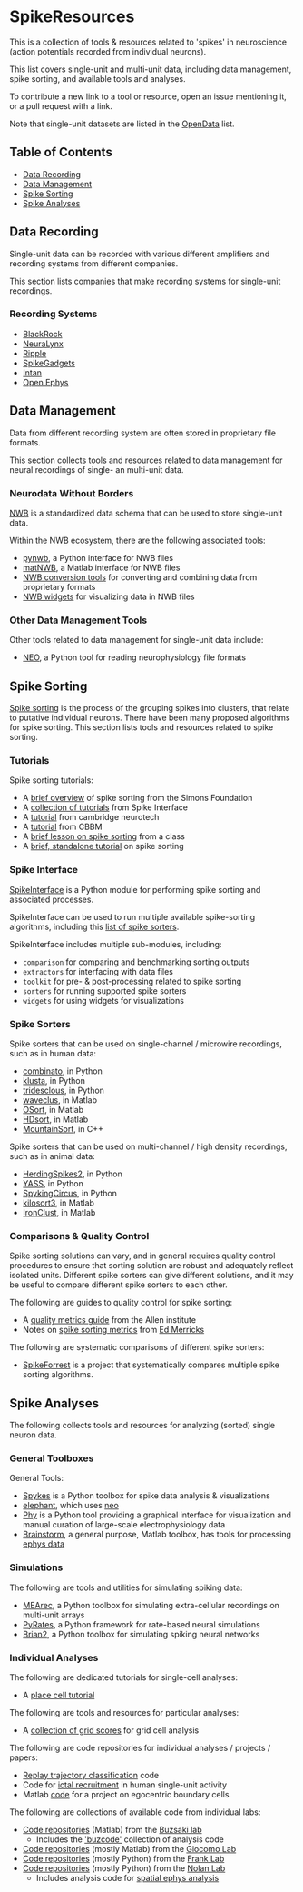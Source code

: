 # SpikeResources

This is a collection of tools & resources related to 'spikes' in neuroscience (action potentials recorded from individual neurons).

This list covers single-unit and multi-unit data, including data management, spike sorting, and available tools and analyses. 

To contribute a new link to a tool or resource, open an issue mentioning it, or a pull request with a link.

Note that single-unit datasets are listed in the 
[OpenData](https://github.com/openlists/ElectrophysiologyData) list.

## Table of Contents

- [Data Recording](#data-recording)
- [Data Management](#data-management)
- [Spike Sorting](#spike-sorting)
- [Spike Analyses](#spike-analyses)

## Data Recording

Single-unit data can be recorded with various different amplifiers and recording systems from different companies. 

This section lists companies that make recording systems for single-unit recordings.

### Recording Systems

- [BlackRock](https://blackrockneurotech.com/)
- [NeuraLynx](https://neuralynx.com/)
- [Ripple](https://rippleneuro.com/)
- [SpikeGadgets](https://spikegadgets.com/)
- [Intan](https://intantech.com/)
- [Open Ephys](https://open-ephys.org/)

## Data Management

Data from different recording system are often stored in proprietary file formats. 

This section collects tools and resources related to data management for neural recordings of single- an multi-unit data. 

### Neurodata Without Borders

[NWB](https://www.nwb.org/) is a standardized data schema that can be used to store single-unit data. 

Within the NWB ecosystem, there are the following associated tools:
- [pynwb](https://github.com/NeurodataWithoutBorders/pynwb), a Python interface for NWB files
- [matNWB](https://github.com/NeurodataWithoutBorders/matnwb), a Matlab interface for NWB files
- [NWB conversion tools](https://github.com/catalystneuro/nwb-conversion-tools) for converting and combining data from proprietary formats
- [NWB widgets](https://github.com/NeurodataWithoutBorders/nwb-jupyter-widgets) for visualizing data in NWB files

### Other Data Management Tools

Other tools related to data management for single-unit data include:
- [NEO](https://neuralensemble.org/neo/), a Python tool for reading neurophysiology file formats

## Spike Sorting

[Spike sorting](http://www.scholarpedia.org/article/Spike_sorting) is the process of the grouping spikes into clusters, that relate to putative individual neurons. There have been many proposed algorithms for spike sorting. This section lists tools and resources related to spike sorting.

### Tutorials

Spike sorting tutorials:
- A [brief overview](https://www.simonsfoundation.org/flatiron/center-for-computational-mathematics/image-and-signal-processing/spikeforest/) of spike sorting from the Simons Foundation
- A [collection of tutorials](https://github.com/SpikeInterface/spiketutorials) from Spike Interface
- A [tutorial](https://www.cambridgeneurotech.com/webinars/spike-sorting) from cambridge neurotech
- A [tutorial](https://cbmm.mit.edu/learning-hub/tutorials/computational-tutorial/introduction-spike-sorting) from CBBM
- A [brief lesson on spike sorting](https://github.com/BIPN145/SpikeSorting) from a class
- A [brief, standalone tutorial](https://github.com/michnard/SpikeSortingTutorial) on spike sorting 

### Spike Interface

[SpikeInterface](https://spikeinterface.readthedocs.io/en/latest/) is a Python module for performing spike sorting and associated processes.

SpikeInterface can be used to run multiple available spike-sorting algorithms, including this
[list of spike sorters](https://spikeinterface.readthedocs.io/en/latest/install_sorters.html).

SpikeInterface includes multiple sub-modules, including:
- `comparison` for comparing and benchmarking sorting outputs
- `extractors` for interfacing with data files
- `toolkit` for pre- & post-processing related to spike sorting
- `sorters` for running supported spike sorters
- `widgets` for using widgets for visualizations

### Spike Sorters

Spike sorters that can be used on single-channel / microwire recordings, such as in human data:
- [combinato](https://github.com/jniediek/combinato), in Python
- [klusta](https://github.com/kwikteam/klusta), in Python
- [tridesclous](https://github.com/tridesclous/tridesclous), in Python
- [waveclus](https://github.com/csn-le/wave_clus), in Matlab
- [OSort](https://www.urut.ch/new/serendipity/index.php?/pages/osort.html), in Matlab
- [HDsort](https://git.bsse.ethz.ch/hima_public/HDsort), in Matlab
- [MountainSort](https://github.com/flatironinstitute/mountainsort), in C++

Spike sorters that can be used on multi-channel / high density recordings, such as in animal data:
- [HerdingSpikes2](https://github.com/mhhennig/hs2), in Python
- [YASS](https://github.com/paninski-lab/yass), in Python
- [SpykingCircus](https://github.com/spyking-circus/spyking-circus), in Python
- [kilosort3](https://github.com/MouseLand/Kilosort), in Matlab
- [IronClust](https://github.com/flatironinstitute/ironclust), in Matlab

### Comparisons & Quality Control

Spike sorting solutions can vary, and in general requires quality control procedures to ensure that sorting solution are robust and adequately reflect isolated units. Different spike sorters can give different solutions, and it may be useful to compare different spike sorters to each other. 

The following are guides to quality control for spike sorting:
- A [quality metrics guide](https://allensdk.readthedocs.io/en/latest/_static/examples/nb/ecephys_quality_metrics.html) from the Allen institute
- Notes on [spike sorting metrics](https://edmerix.github.io/SpikeSorting/) from [Ed Merricks](https://edmerix.github.io/)

The following are systematic comparisons of different spike sorters:
- [SpikeForrest](https://spikeforest.flatironinstitute.org/) is a project that systematically compares multiple spike sorting algorithms.

## Spike Analyses

The following collects tools and resources for analyzing (sorted) single neuron data. 

### General Toolboxes

General Tools:
- [Spykes](https://github.com/KordingLab/spykes) is a Python toolbox for spike data analysis & visualizations
- [elephant](https://github.com/NeuralEnsemble/elephant), which uses [neo](https://github.com/NeuralEnsemble/python-neo)
- [Phy](https://phy.readthedocs.io/en/latest/) is a Python tool providing a graphical interface for visualization and manual curation of large-scale electrophysiology data
- [Brainstorm](https://neuroimage.usc.edu/brainstorm/), a general purpose, Matlab toolbox, has tools for processing 
[ephys data](https://neuroimage.usc.edu/brainstorm/e-phys/Introduction)

### Simulations

The following are tools and utilities for simulating spiking data:
- [MEArec](https://github.com/alejoe91/MEArec), a Python toolbox for simulating extra-cellular recordings on multi-unit arrays
- [PyRates](https://github.com/pyrates-neuroscience/PyRates), a Python framework for rate-based neural simulations
- [Brian2](https://brian2.readthedocs.io/en/stable/), a Python toolbox for simulating spiking neural networks

### Individual Analyses

The following are dedicated tutorials for single-cell analyses:
- A [place cell tutorial](https://github.com/PeyracheLab/Tutorial_HDPlaceCells_Analysis)

The following are tools and resources for particular analyses:
- A [collection of grid scores](https://github.com/klaragerlei/grid_score) for grid cell analysis

The following are code repositories for individual analyses / projects / papers:
- [Replay trajectory classification](https://github.com/Eden-Kramer-Lab/replay_trajectory_classification) code
- Code for [ictal recruitment](https://github.com/edmerix/Merricks-et-al-JNeurosci-2021) in human single-unit activity
- Matlab [code](https://github.com/NeuroLuke/KunzNeuron2021) for a project on egocentric boundary cells

The following are collections of available code from individual labs:
- [Code repositories](https://github.com/buzsakilab) (Matlab) from the [Buzsaki lab](https://buzsakilab.com/)
    - Includes the ['buzcode'](https://github.com/buzsakilab/buzcode) collection of analysis code
- [Code repositories](https://github.com/GiocomoLab) (mostly Matlab) from the [Giocomo Lab](https://giocomolab.weebly.com/)
- [Code repositories](https://github.com/LorenFrankLab) (mostly Python) from the [Frank Lab](https://franklab.ucsf.edu/)
- [Code repositories](https://github.com/MattNolanLab/) (mostly Python) from the [Nolan Lab](https://nolanlab.mvm.ed.ac.uk/)
    - Includes analysis code for [spatial ephys analysis](https://github.com/MattNolanLab/SpatialEphysAnalysis)
